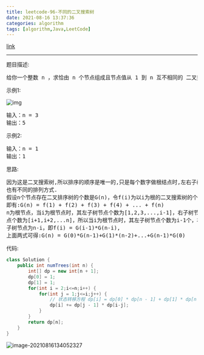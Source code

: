 ```yaml
---
title: leetcode-96-不同的二叉搜索树
date: 2021-08-16 13:37:36
categories: algorithm
tags: [algorithm,Java,LeetCode]
---
```


[link](https://leetcode-cn.com/problems/unique-binary-search-trees/)

<hr/>

题目描述:

<pre>
给你一个整数 n ，求恰由 n 个节点组成且节点值从 1 到 n 互不相同的 二叉搜索树 有多少种？返回满足题意的二叉搜索树的种数。
</pre>



示例1:

![img](https://gitee.com/cao_ziqiang/img/raw/master/20210816133845.jpeg)

<pre>
输入：n = 3
输出：5
</pre>

示例2:

<pre>
输入：n = 1
输出：1
</pre>

思路:

<pre>
因为这是二叉搜索树,所以排序的顺序是唯一的,只是每个数字做根结点时,左右子树
也有不同的排列方式.
假设n个节点存在二叉排序树的个数是G(n)，令f(i)为以i为根的二叉搜索树的个数
即有:G(n) = f(1) + f(2) + f(3) + f(4) + ... + f(n)
n为根节点，当i为根节点时，其左子树节点个数为[1,2,3,...,i-1]，右子树节
点个数为[i+1,i+2,...n]，所以当i为根节点时，其左子树节点个数为i-1个，右
子树节点为n-i，即f(i) = G(i-1)*G(n-i),
上面两式可得:G(n) = G(0)*G(n-1)+G(1)*(n-2)+...+G(n-1)*G(0)
</pre>

代码:

```java
class Solution {
    public int numTrees(int n) {
        int[] dp = new int[n + 1];
        dp[0] = 1;
        dp[1] = 1;
        for(int i = 2;i<=n;i++) {
            for(int j = 1;j<=i;j++) {
                // 状态转移方程 dp[i] = dp[0] * dp[n - 1] + dp[1] * dp[n - 2] + ... + dp[n - 1] * dp[0]
                dp[i] += dp[j - 1] * dp[i-j];
            }
        }
        return dp[n];
    }
}
```

![image-20210816134052327](https://gitee.com/cao_ziqiang/img/raw/master/20210816134052.png)

